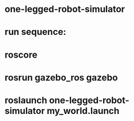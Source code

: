 # one-legged-robot-simulator
# run sequence:
# roscore
# rosrun gazebo_ros gazebo
# roslaunch one-legged-robot-simulator my_world.launch